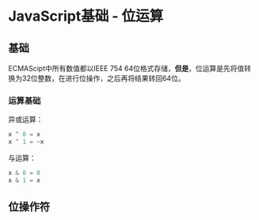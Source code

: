 # JavaScript基础 - 位运算
## 基础
ECMAScipt中所有数值都以IEEE 754 64位格式存储，**但是**，位运算是先将值转换为32位整数，在进行位操作，之后再将结果转回64位。

### 运算基础
异或运算：
```js
x ^ 0 = x​
x ^ 1 = ~x
```
与运算：
```js
x & 0 = 0
x & 1 = x
```

## 位操作符
